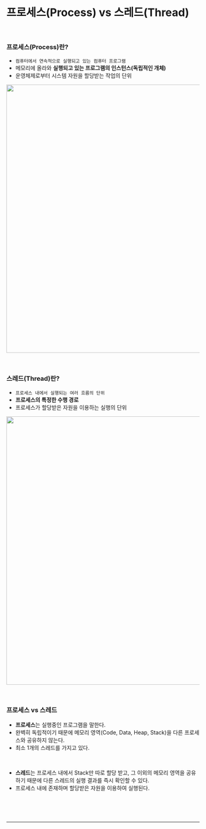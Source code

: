 # 프로세스(Process) vs 스레드(Thread)

<br>

### 프로세스(Process)란?

- `컴퓨터에서 연속적으로 실행되고 있는 컴퓨터 프로그램`
- 메모리에 올라와 **실행되고 있는 프로그램의 인스턴스(독립적인 개체)**
- 운영체제로부터 시스템 자원을 할당받는 작업의 단위

<p align="center">
<img src="https://user-images.githubusercontent.com/66001046/189785766-612b31cb-d4e8-4269-a738-ea66203cdd5c.png" width="700">
</p>

<br>

### 스레드(Thread)란?

- `프로세스 내에서 실행되는 여러 흐름의 단위`
- **프로세스의 특정한 수행 경로**
- 프로세스가 할당받은 자원을 이용하는 실행의 단위

<p align="center">
<img src="https://user-images.githubusercontent.com/66001046/189787663-bb056955-5dbe-4a55-b8e2-e1a821f85bd9.png" width="700">
</p>

<br>

### 프로세스 vs 스레드

- **프로세스**는 실행중인 프로그램을 말한다.
- 완벽히 독립적이기 때문에 메모리 영역(Code, Data, Heap, Stack)을 다른 프로세스와 공유하지 않는다.
- 최소 1개의 스레드를 가지고 있다.

<br>

- **스레드**는 프로세스 내에서 Stack만 따로 할당 받고, 그 이외의 메모리 영역을 공유하기 때문에 다른 스레드의 실행 결과를 즉시 확인할 수 있다.
- 프로세스 내에 존재하며 할당받은 자원을 이용하여 실행된다.

<br><br><br>

---

<br><br><br>
